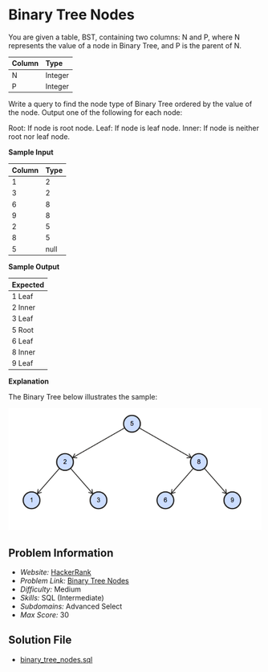 # Binary Tree Nodes

You are given a table, BST, containing two columns: N and P, where N represents the value of a node in Binary Tree, and P is the parent of N.

| Column | Type |
| :- | :- |
N | Integer
P | Integer

Write a query to find the node type of Binary Tree ordered by the value of the node. Output one of the following for each node:

Root: If node is root node.
Leaf: If node is leaf node.
Inner: If node is neither root nor leaf node.

**Sample Input**

| Column | Type |
| :- | :- |
1 | 2
3 | 2
6 | 8
9 | 8
2 | 5
8 | 5
5 | null

**Sample Output**

| Expected |
|:-------|
| 1 Leaf |
| 2 Inner |
| 3 Leaf |
| 5 Root |
| 6 Leaf |
| 8 Inner |
| 9 Leaf |

**Explanation**

The Binary Tree below illustrates the sample:

![Binary Tree](https://github.com/ricrochads/hackerrank-sql/blob/main/MS%20SQL%20Server/Binary%20Tree%20Nodes/binary_tree.png)

## Problem Information

- *Website:* [HackerRank](https://www.hackerrank.com/)
- *Problem Link:* [Binary Tree Nodes](https://www.hackerrank.com/challenges/binary-search-tree-1/problem)
- *Difficulty:* Medium
- *Skills:* SQL (Intermediate)
- *Subdomains:* Advanced Select
- *Max Score:* 30

## Solution File

- [binary_tree_nodes.sql](https://github.com/ricrochads/hackerrank-sql/blob/main/MS%20SQL%20Server/Binary%20Tree%20Nodes/binary_tree_nodes.sql)
